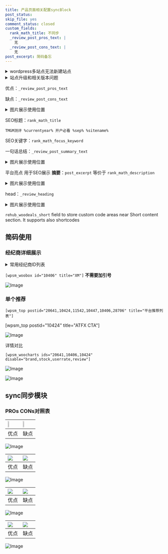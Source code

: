 ```yaml
---
title: 产品页面相关配置syncBlock
post_status: 
skip_file: yes
comment_status: closed
custom_fields:
  rank_math_title: 不同步
  _review_post_pros_text: |
    无
  _review_post_cons_text: |
    无
post_excerpt: 简码备忘
---
```

<details><summary>wordpress多站点无法新建站点</summary>

<li>和报错需要清理cookies一样的原因</li>
<li>wp-config.php里面<code>define( 'SUBDOMAIN_INSTALL', false );//子域名安装</code></li>
<li>新建子站点是用<code>define( 'SUBDOMAIN_INSTALL', true);//子域名安装</code> 完成以后，改成<code>false</code></li>
</details>

<details><summary>站点升级和相关版本问题</summary>

<p>wordpress：5.9.9
woocommerce：7.5.1
出现问题的地方：主题选项里面>><strong>Product layout >>compact style</strong></p>
<p>如何出现没有用过的字段 导致无法保存。先导出配置 然后进行修改，后面再次恢复即可。</p>
<p>出现部分字段无法显示时，需要返回默认布局后，对产品进行保存就好了。</p>
<p></p>
</details>

优点：`_review_post_pros_text`

缺点：`_review_post_cons_text`

<details><summary>图片展示使用位置</summary>

<img src="https://prod-files-secure.s3.us-west-2.amazonaws.com/39ed1227-6d7d-4570-be36-9ccd4a2c4241/f51d3d83-55d4-4bdf-9604-f37ec77ab556/Untitled.png?X-Amz-Algorithm=AWS4-HMAC-SHA256&X-Amz-Content-Sha256=UNSIGNED-PAYLOAD&X-Amz-Credential=ASIAZI2LB466VVXNFQTZ%2F20250520%2Fus-west-2%2Fs3%2Faws4_request&X-Amz-Date=20250520T165526Z&X-Amz-Expires=3600&X-Amz-Security-Token=IQoJb3JpZ2luX2VjEPH%2F%2F%2F%2F%2F%2F%2F%2F%2F%2FwEaCXVzLXdlc3QtMiJGMEQCIGaOP3bfFUV%2FE6GVZQ%2FvfdUHeiPcb7WUdhrb%2BLU2JTd%2BAiBpmyL4Z3SlUuJOIcfDwVVCdTBJKESJwaah3WXDYbZhqSqIBAiq%2F%2F%2F%2F%2F%2F%2F%2F%2F%2F8BEAAaDDYzNzQyMzE4MzgwNSIM2P7AZrWm3%2F7dvQFVKtwDx7pGYk1gmTN%2BGlLijSKT4NsYXIB%2B6nCfILhM2rgxt8%2FgG%2FyfplK%2FKF7so1CdxqbPteFUgL54e93KWGgVEMSdhpAg%2BEr126AoJwr5xvGibG%2FkwtuU%2BljpWQndNa0%2BbBMMYZidFjS6wBWhHgzdsbgTV7noGTAwE6SMMkOCGAiCMpyKiIlg7rJVDaZ0Gs8cS%2FF%2FnEYqdTA3qTu%2BSdG3%2BNRbWNVxyvH%2BW0Tp7GiliLit%2BJdw2e3c%2BTgB%2FiHf7vvIbJvPVshFJ7JcG8ahxnYDCvTayI6HzKXDghD0W6v3WM2Fqf5oqvvxitdV%2F8PX6piVg6hwTONJsymMe4kHxxhEbweNj7%2B3CJlX%2BfJHAeqgQNgDJiTq5%2BjVEw8kIvb3s3cql1Cz9NQ6n6GksnbGI7Pt2iZFS4uSwwh86EErQpbYFqM1sXh%2FkjhAKYL6fK3ryfmyR3mJk1f%2FW%2FQ0l8%2FLQQywAVGEKQ6jMJq05gMKs6iD97Dez1b8r6LOwqljxjjy5%2BU3JLnvamrrzjneGcBT2pfVho6BQl5xRK%2FidZg2J1icjuXMUXXDOr3dgO7B58AoSwgCtW5%2FfaUwPGg8g02WNndR%2FcJfaA0vVYvUckCuHw9QazrUT91AYeFOdIaELkZETFowzuKywQY6pgGvAxVZoH6jHnvFids1o1bqoWEgHSmczufmSFlg0sLiiIm6Dmc74ZjF2nDVgNB1%2FSyLGFSKzNza8D7saHtG7LNiGjaPj%2FrWPJoiNdw9f5GbwUyZ%2Bfm2i1IkUi2h%2Fjqwm036n3CJbaQO08bXEGijmSPgUX3OpV8k9w7shC5v0GgU3dx8RQV37kFwzc5wakA5jRbBFk8cbIZRScCvA2FBXtAO9ZYnc6WZ&X-Amz-Signature=54a784b91b98b39c82c5dbc271f185ca612f1ad57ee75aae53efeef96c762f9d&X-Amz-SignedHeaders=host&x-id=GetObject" alt="Image">
</details>

SEO标题：`rank_math_title`

`TMGM测评 %currentyear% 开户必看 %sep% %sitename%`

SEO关键字：`rank_math_focus_keyword`

一句话总结：`_review_post_summary_text`

<details><summary>图片展示使用位置</summary>

<img src="https://prod-files-secure.s3.us-west-2.amazonaws.com/39ed1227-6d7d-4570-be36-9ccd4a2c4241/4b96a922-296c-4f4e-8630-d1c870cbce01/Untitled.png?X-Amz-Algorithm=AWS4-HMAC-SHA256&X-Amz-Content-Sha256=UNSIGNED-PAYLOAD&X-Amz-Credential=ASIAZI2LB4663H2VX6DD%2F20250520%2Fus-west-2%2Fs3%2Faws4_request&X-Amz-Date=20250520T165528Z&X-Amz-Expires=3600&X-Amz-Security-Token=IQoJb3JpZ2luX2VjEPH%2F%2F%2F%2F%2F%2F%2F%2F%2F%2FwEaCXVzLXdlc3QtMiJGMEQCICtczfA81i5TKh5SyHOPWWVe5MlnNpQJke1KhmSP91QkAiBEN9k2gQJbdoh132oTAHgypoory9u3RQxUizcMJR6tXCqIBAiq%2F%2F%2F%2F%2F%2F%2F%2F%2F%2F8BEAAaDDYzNzQyMzE4MzgwNSIMYfDOnwffKz7qNYsrKtwDQIykmOQ%2BTiNeSVtXBicB3sBxqAkaycs4WgC4PcM6wcqlD2RK%2FfjYS0U6HOarbzy5nrOYu%2B0im0JGECFjut7Rn%2FHsPEifnEX9EvsVp42QdIJqXcOz0qq8KxfOEDeNi3P8JqSIWcnRVnKhU9ZhU79B0wvDmEB%2FNCPcdkfJGzKDvDn3HZCLykGgZNkOSjVsN4ruUyHNHJEZF3FuHaXAyOrjGzHzMq5TcgmiGz5UIMqBNi%2FtAG4sWS89Nai9Bt8u7PMWmKcTxTYx0LhvIKp9ZyP0WLmkPlzj04%2BmsQT9ngjtZplMUThXmJLUFCmO5Ahr3S3sMv%2BhbCTJFInkNnbIBeV5uqVcCxhXceq4%2FPfAa%2FPa8EpegbsVu3ex0J%2BBzgP2enpj8ePmoqTK6ZdrP19jI3T22bFNt0VwPwOzxBeGitWcWO0JJQ6BlEClPUxLURYdRjNGQv8sY%2FIdzspasFc7oYf6OcZqD7LzDkgY2PDXzDvruKS1B9wHmicMgghczmepKo95DwdF6Ve5SUqiSFYaNmm8dYgO90uWHxBDNeViVk2tEc5fEyK%2BGy70qqesSRRiWClCV18EI7LWaKCwrhhicgKx%2BmT%2BQNZ7qYluXu21JOh49L6q2NollY1e09r9wnYw1eKywQY6pgEwlG0Z4Fc%2BqNB33yvH2%2FhazTP216y%2F13jen%2Bs7zx2rNEMZeeZQ1VvTYoP7oFu4zZiZKJoMGYVMeWF6pXn0opLXvHbK63sv2XwrZZAqw%2Bdkbm6zuKbQBOEH7sQPVz6Z2TiE2JJcvY5p6r4Br6EUnr0kF7rT7pgU2Gl9vCJ316RYKvdLcwIaIq6gY6bRiQXgksO5ysoi6QTUuM5l44PsCn7gtScqAs53&X-Amz-Signature=a5455c7bda0c2422f1ae32176d4075a96982b72e1e92f3555eb933bc15322883&X-Amz-SignedHeaders=host&x-id=GetObject" alt="Image">
</details>

平台亮点 用于SEO展示 **摘要**：`post_excerpt`  等价于 `rank_math_description`

<details><summary>图片展示使用位置</summary>

<img src="https://prod-files-secure.s3.us-west-2.amazonaws.com/39ed1227-6d7d-4570-be36-9ccd4a2c4241/1ee11f63-b60a-4dfe-a7a7-d58ff23b5d88/Untitled.png?X-Amz-Algorithm=AWS4-HMAC-SHA256&X-Amz-Content-Sha256=UNSIGNED-PAYLOAD&X-Amz-Credential=ASIAZI2LB466SROS2NOH%2F20250520%2Fus-west-2%2Fs3%2Faws4_request&X-Amz-Date=20250520T165528Z&X-Amz-Expires=3600&X-Amz-Security-Token=IQoJb3JpZ2luX2VjEPH%2F%2F%2F%2F%2F%2F%2F%2F%2F%2FwEaCXVzLXdlc3QtMiJGMEQCIF9ZCFxF0u%2FBCa3x35icyTiKvPdUt7vGqvBk23%2FV9b9gAiANiVo1YJrHlqz%2BajevONMzGra%2BULmFfXqzeD9amYEOfSqIBAiq%2F%2F%2F%2F%2F%2F%2F%2F%2F%2F8BEAAaDDYzNzQyMzE4MzgwNSIM0UEl8cX21tnsRlvvKtwDLcg21zJsBuNB2nBnnLaXE5cb%2FfN8LiqDexYBnhLaWpdZsU33yudIdUfv8%2FxRlMWm4qT%2BLj3Wa3zqSFUY97n4fbmmJ3R2aip%2FelYamI2RjoO%2FSAEcLBPDYqRJ7P80LbcPbyZoHCcK3LWilMfO2gepjJabuPWmENeISRFX3o4tz02KuwVvR8V%2BG6cXsfE7yTURsqcZbZY9bucj9IkadnpIjxdc8JyZIpFMNXp1WQ8A3HWuXGpRtlE7OAQkOzyCDk8u%2FPmGw26jCm32LkxBLIoqcH%2BX02ZRflBlghLN%2Fv6gwoa7ZKckhUfcKAJsC%2BEUC9vqFoGu0aSiXo7nsbOxzxhO7YMSgyZOxSx8JFsaBSRviZl5DCsSr2pCkRjqf8wR%2BJntyK3HUmCkU%2Fzmub38w5Wtj3V%2FZ9lYwWHTWwpeSFzwddNeggZBNWVP119vobmU4%2F7RW7RGDH7CkS1gW8t7OKdvGiDU3Z%2BG5fpVsfI%2BsetQpGUK%2BcWeqr5NszOO%2BGODWWSYtUKx6fEkuq18QUfSu7I0uMxvnyfLpDnHv5jS0di0ZDgY%2Frk2s0Lyw67Zm3AQl68gZHDZz87tghzTqWE8hnNxFLaYzmvFKkZzwWcH%2BpCErIcpoMb%2Bj0lgpQNZxWIw3OKywQY6pgHzUpI3AMhPTrZNsaR%2FD0aGIA%2BWjTYCkrXObnjgKvFfQLGkFlJufCFoiJrT0IHsGVMnf%2FE6Mb3Ys11DQS%2BtW%2FDeuxVpo9pZi9H5U0T%2FsVq5P5zCt%2FNcSFjd7yicvujer5HEycjb9jb4fwMo83NFRTrjlnvzbOoDHkI12JMgrMa0Gg6T%2BOX2wEet9uHiTKi3734z1r5Ux%2Fb8ag8pqxtyhtSwtL7ksRy4&X-Amz-Signature=cb55f9adcc2f1416d1c86024e0bf0de75365e232bebcbc0c3872c504f09545c3&X-Amz-SignedHeaders=host&x-id=GetObject" alt="Image">
<img src="https://prod-files-secure.s3.us-west-2.amazonaws.com/39ed1227-6d7d-4570-be36-9ccd4a2c4241/ad4118b5-78d8-4fbe-801e-3b29b5d99c01/Untitled.png?X-Amz-Algorithm=AWS4-HMAC-SHA256&X-Amz-Content-Sha256=UNSIGNED-PAYLOAD&X-Amz-Credential=ASIAZI2LB466SROS2NOH%2F20250520%2Fus-west-2%2Fs3%2Faws4_request&X-Amz-Date=20250520T165528Z&X-Amz-Expires=3600&X-Amz-Security-Token=IQoJb3JpZ2luX2VjEPH%2F%2F%2F%2F%2F%2F%2F%2F%2F%2FwEaCXVzLXdlc3QtMiJGMEQCIF9ZCFxF0u%2FBCa3x35icyTiKvPdUt7vGqvBk23%2FV9b9gAiANiVo1YJrHlqz%2BajevONMzGra%2BULmFfXqzeD9amYEOfSqIBAiq%2F%2F%2F%2F%2F%2F%2F%2F%2F%2F8BEAAaDDYzNzQyMzE4MzgwNSIM0UEl8cX21tnsRlvvKtwDLcg21zJsBuNB2nBnnLaXE5cb%2FfN8LiqDexYBnhLaWpdZsU33yudIdUfv8%2FxRlMWm4qT%2BLj3Wa3zqSFUY97n4fbmmJ3R2aip%2FelYamI2RjoO%2FSAEcLBPDYqRJ7P80LbcPbyZoHCcK3LWilMfO2gepjJabuPWmENeISRFX3o4tz02KuwVvR8V%2BG6cXsfE7yTURsqcZbZY9bucj9IkadnpIjxdc8JyZIpFMNXp1WQ8A3HWuXGpRtlE7OAQkOzyCDk8u%2FPmGw26jCm32LkxBLIoqcH%2BX02ZRflBlghLN%2Fv6gwoa7ZKckhUfcKAJsC%2BEUC9vqFoGu0aSiXo7nsbOxzxhO7YMSgyZOxSx8JFsaBSRviZl5DCsSr2pCkRjqf8wR%2BJntyK3HUmCkU%2Fzmub38w5Wtj3V%2FZ9lYwWHTWwpeSFzwddNeggZBNWVP119vobmU4%2F7RW7RGDH7CkS1gW8t7OKdvGiDU3Z%2BG5fpVsfI%2BsetQpGUK%2BcWeqr5NszOO%2BGODWWSYtUKx6fEkuq18QUfSu7I0uMxvnyfLpDnHv5jS0di0ZDgY%2Frk2s0Lyw67Zm3AQl68gZHDZz87tghzTqWE8hnNxFLaYzmvFKkZzwWcH%2BpCErIcpoMb%2Bj0lgpQNZxWIw3OKywQY6pgHzUpI3AMhPTrZNsaR%2FD0aGIA%2BWjTYCkrXObnjgKvFfQLGkFlJufCFoiJrT0IHsGVMnf%2FE6Mb3Ys11DQS%2BtW%2FDeuxVpo9pZi9H5U0T%2FsVq5P5zCt%2FNcSFjd7yicvujer5HEycjb9jb4fwMo83NFRTrjlnvzbOoDHkI12JMgrMa0Gg6T%2BOX2wEet9uHiTKi3734z1r5Ux%2Fb8ag8pqxtyhtSwtL7ksRy4&X-Amz-Signature=b0b9480696733286e429b5e36b5255b8ba6950361c39afcbb638ec42fb20323a&X-Amz-SignedHeaders=host&x-id=GetObject" alt="Image">
<img src="https://prod-files-secure.s3.us-west-2.amazonaws.com/39ed1227-6d7d-4570-be36-9ccd4a2c4241/a38cf7c9-a79c-4b64-9e94-13589fe0758b/Untitled.png?X-Amz-Algorithm=AWS4-HMAC-SHA256&X-Amz-Content-Sha256=UNSIGNED-PAYLOAD&X-Amz-Credential=ASIAZI2LB466SROS2NOH%2F20250520%2Fus-west-2%2Fs3%2Faws4_request&X-Amz-Date=20250520T165528Z&X-Amz-Expires=3600&X-Amz-Security-Token=IQoJb3JpZ2luX2VjEPH%2F%2F%2F%2F%2F%2F%2F%2F%2F%2FwEaCXVzLXdlc3QtMiJGMEQCIF9ZCFxF0u%2FBCa3x35icyTiKvPdUt7vGqvBk23%2FV9b9gAiANiVo1YJrHlqz%2BajevONMzGra%2BULmFfXqzeD9amYEOfSqIBAiq%2F%2F%2F%2F%2F%2F%2F%2F%2F%2F8BEAAaDDYzNzQyMzE4MzgwNSIM0UEl8cX21tnsRlvvKtwDLcg21zJsBuNB2nBnnLaXE5cb%2FfN8LiqDexYBnhLaWpdZsU33yudIdUfv8%2FxRlMWm4qT%2BLj3Wa3zqSFUY97n4fbmmJ3R2aip%2FelYamI2RjoO%2FSAEcLBPDYqRJ7P80LbcPbyZoHCcK3LWilMfO2gepjJabuPWmENeISRFX3o4tz02KuwVvR8V%2BG6cXsfE7yTURsqcZbZY9bucj9IkadnpIjxdc8JyZIpFMNXp1WQ8A3HWuXGpRtlE7OAQkOzyCDk8u%2FPmGw26jCm32LkxBLIoqcH%2BX02ZRflBlghLN%2Fv6gwoa7ZKckhUfcKAJsC%2BEUC9vqFoGu0aSiXo7nsbOxzxhO7YMSgyZOxSx8JFsaBSRviZl5DCsSr2pCkRjqf8wR%2BJntyK3HUmCkU%2Fzmub38w5Wtj3V%2FZ9lYwWHTWwpeSFzwddNeggZBNWVP119vobmU4%2F7RW7RGDH7CkS1gW8t7OKdvGiDU3Z%2BG5fpVsfI%2BsetQpGUK%2BcWeqr5NszOO%2BGODWWSYtUKx6fEkuq18QUfSu7I0uMxvnyfLpDnHv5jS0di0ZDgY%2Frk2s0Lyw67Zm3AQl68gZHDZz87tghzTqWE8hnNxFLaYzmvFKkZzwWcH%2BpCErIcpoMb%2Bj0lgpQNZxWIw3OKywQY6pgHzUpI3AMhPTrZNsaR%2FD0aGIA%2BWjTYCkrXObnjgKvFfQLGkFlJufCFoiJrT0IHsGVMnf%2FE6Mb3Ys11DQS%2BtW%2FDeuxVpo9pZi9H5U0T%2FsVq5P5zCt%2FNcSFjd7yicvujer5HEycjb9jb4fwMo83NFRTrjlnvzbOoDHkI12JMgrMa0Gg6T%2BOX2wEet9uHiTKi3734z1r5Ux%2Fb8ag8pqxtyhtSwtL7ksRy4&X-Amz-Signature=368f3ed324fe948dc2754442d2e9c492b62fd9cf9bef64a5bdbe1f017977da78&X-Amz-SignedHeaders=host&x-id=GetObject" alt="Image">
<img src="https://prod-files-secure.s3.us-west-2.amazonaws.com/39ed1227-6d7d-4570-be36-9ccd4a2c4241/7da6fc1e-d2ac-42ae-8c75-cb5749aa18f6/Untitled.png?X-Amz-Algorithm=AWS4-HMAC-SHA256&X-Amz-Content-Sha256=UNSIGNED-PAYLOAD&X-Amz-Credential=ASIAZI2LB466SROS2NOH%2F20250520%2Fus-west-2%2Fs3%2Faws4_request&X-Amz-Date=20250520T165528Z&X-Amz-Expires=3600&X-Amz-Security-Token=IQoJb3JpZ2luX2VjEPH%2F%2F%2F%2F%2F%2F%2F%2F%2F%2FwEaCXVzLXdlc3QtMiJGMEQCIF9ZCFxF0u%2FBCa3x35icyTiKvPdUt7vGqvBk23%2FV9b9gAiANiVo1YJrHlqz%2BajevONMzGra%2BULmFfXqzeD9amYEOfSqIBAiq%2F%2F%2F%2F%2F%2F%2F%2F%2F%2F8BEAAaDDYzNzQyMzE4MzgwNSIM0UEl8cX21tnsRlvvKtwDLcg21zJsBuNB2nBnnLaXE5cb%2FfN8LiqDexYBnhLaWpdZsU33yudIdUfv8%2FxRlMWm4qT%2BLj3Wa3zqSFUY97n4fbmmJ3R2aip%2FelYamI2RjoO%2FSAEcLBPDYqRJ7P80LbcPbyZoHCcK3LWilMfO2gepjJabuPWmENeISRFX3o4tz02KuwVvR8V%2BG6cXsfE7yTURsqcZbZY9bucj9IkadnpIjxdc8JyZIpFMNXp1WQ8A3HWuXGpRtlE7OAQkOzyCDk8u%2FPmGw26jCm32LkxBLIoqcH%2BX02ZRflBlghLN%2Fv6gwoa7ZKckhUfcKAJsC%2BEUC9vqFoGu0aSiXo7nsbOxzxhO7YMSgyZOxSx8JFsaBSRviZl5DCsSr2pCkRjqf8wR%2BJntyK3HUmCkU%2Fzmub38w5Wtj3V%2FZ9lYwWHTWwpeSFzwddNeggZBNWVP119vobmU4%2F7RW7RGDH7CkS1gW8t7OKdvGiDU3Z%2BG5fpVsfI%2BsetQpGUK%2BcWeqr5NszOO%2BGODWWSYtUKx6fEkuq18QUfSu7I0uMxvnyfLpDnHv5jS0di0ZDgY%2Frk2s0Lyw67Zm3AQl68gZHDZz87tghzTqWE8hnNxFLaYzmvFKkZzwWcH%2BpCErIcpoMb%2Bj0lgpQNZxWIw3OKywQY6pgHzUpI3AMhPTrZNsaR%2FD0aGIA%2BWjTYCkrXObnjgKvFfQLGkFlJufCFoiJrT0IHsGVMnf%2FE6Mb3Ys11DQS%2BtW%2FDeuxVpo9pZi9H5U0T%2FsVq5P5zCt%2FNcSFjd7yicvujer5HEycjb9jb4fwMo83NFRTrjlnvzbOoDHkI12JMgrMa0Gg6T%2BOX2wEet9uHiTKi3734z1r5Ux%2Fb8ag8pqxtyhtSwtL7ksRy4&X-Amz-Signature=1ca04179ec85762129cc473e77478334a50d7f325c0462c9f3557bfa5c576674&X-Amz-SignedHeaders=host&x-id=GetObject" alt="Image">
<img src="https://prod-files-secure.s3.us-west-2.amazonaws.com/39ed1227-6d7d-4570-be36-9ccd4a2c4241/7e97f40a-eaee-47f5-b2f9-475f96808fa7/Untitled.png?X-Amz-Algorithm=AWS4-HMAC-SHA256&X-Amz-Content-Sha256=UNSIGNED-PAYLOAD&X-Amz-Credential=ASIAZI2LB466SROS2NOH%2F20250520%2Fus-west-2%2Fs3%2Faws4_request&X-Amz-Date=20250520T165528Z&X-Amz-Expires=3600&X-Amz-Security-Token=IQoJb3JpZ2luX2VjEPH%2F%2F%2F%2F%2F%2F%2F%2F%2F%2FwEaCXVzLXdlc3QtMiJGMEQCIF9ZCFxF0u%2FBCa3x35icyTiKvPdUt7vGqvBk23%2FV9b9gAiANiVo1YJrHlqz%2BajevONMzGra%2BULmFfXqzeD9amYEOfSqIBAiq%2F%2F%2F%2F%2F%2F%2F%2F%2F%2F8BEAAaDDYzNzQyMzE4MzgwNSIM0UEl8cX21tnsRlvvKtwDLcg21zJsBuNB2nBnnLaXE5cb%2FfN8LiqDexYBnhLaWpdZsU33yudIdUfv8%2FxRlMWm4qT%2BLj3Wa3zqSFUY97n4fbmmJ3R2aip%2FelYamI2RjoO%2FSAEcLBPDYqRJ7P80LbcPbyZoHCcK3LWilMfO2gepjJabuPWmENeISRFX3o4tz02KuwVvR8V%2BG6cXsfE7yTURsqcZbZY9bucj9IkadnpIjxdc8JyZIpFMNXp1WQ8A3HWuXGpRtlE7OAQkOzyCDk8u%2FPmGw26jCm32LkxBLIoqcH%2BX02ZRflBlghLN%2Fv6gwoa7ZKckhUfcKAJsC%2BEUC9vqFoGu0aSiXo7nsbOxzxhO7YMSgyZOxSx8JFsaBSRviZl5DCsSr2pCkRjqf8wR%2BJntyK3HUmCkU%2Fzmub38w5Wtj3V%2FZ9lYwWHTWwpeSFzwddNeggZBNWVP119vobmU4%2F7RW7RGDH7CkS1gW8t7OKdvGiDU3Z%2BG5fpVsfI%2BsetQpGUK%2BcWeqr5NszOO%2BGODWWSYtUKx6fEkuq18QUfSu7I0uMxvnyfLpDnHv5jS0di0ZDgY%2Frk2s0Lyw67Zm3AQl68gZHDZz87tghzTqWE8hnNxFLaYzmvFKkZzwWcH%2BpCErIcpoMb%2Bj0lgpQNZxWIw3OKywQY6pgHzUpI3AMhPTrZNsaR%2FD0aGIA%2BWjTYCkrXObnjgKvFfQLGkFlJufCFoiJrT0IHsGVMnf%2FE6Mb3Ys11DQS%2BtW%2FDeuxVpo9pZi9H5U0T%2FsVq5P5zCt%2FNcSFjd7yicvujer5HEycjb9jb4fwMo83NFRTrjlnvzbOoDHkI12JMgrMa0Gg6T%2BOX2wEet9uHiTKi3734z1r5Ux%2Fb8ag8pqxtyhtSwtL7ksRy4&X-Amz-Signature=8df178eca683491d00f7814b108117e111309c6553f82797dc530adfb7503668&X-Amz-SignedHeaders=host&x-id=GetObject" alt="Image">
</details>

head：`_review_heading`

<details><summary>图片展示使用位置</summary>

<img src="https://prod-files-secure.s3.us-west-2.amazonaws.com/39ed1227-6d7d-4570-be36-9ccd4a2c4241/3a4650ad-9887-415c-889a-edd51fa54f27/Untitled.png?X-Amz-Algorithm=AWS4-HMAC-SHA256&X-Amz-Content-Sha256=UNSIGNED-PAYLOAD&X-Amz-Credential=ASIAZI2LB466RFGRTNBT%2F20250520%2Fus-west-2%2Fs3%2Faws4_request&X-Amz-Date=20250520T165528Z&X-Amz-Expires=3600&X-Amz-Security-Token=IQoJb3JpZ2luX2VjEPH%2F%2F%2F%2F%2F%2F%2F%2F%2F%2FwEaCXVzLXdlc3QtMiJGMEQCIADiaOnfUkpHdnzNs5CUHC4kbEL8KAXx2sWhZssovUrkAiB2vruuAq5%2FUIcexBakoxrevMdi%2FyOJViyYeBoNzyFnfyqIBAiq%2F%2F%2F%2F%2F%2F%2F%2F%2F%2F8BEAAaDDYzNzQyMzE4MzgwNSIMIPT5twQPnk3upoJXKtwDvDLDGfRJsK84mxixyhBKX5WGRwd5iGbTPrQA%2FQ4xAlzDgiX%2BmeeFdeYgJxnIHahiban8ZqEEYiCZd3RFw7nW1fr1IktFeB%2Bmb5CywlqJwDP8MbRIF3iga8R1jvBvlg2qu5XpaWB%2FDSHEzejjkKmECQ3Z804eQlz2b1XXQ0GbUmCGj6qD%2FrqjPbeyStUgUsv7ztmd9qYOllUKQLcMwMr2TiUYKKcRm%2FvPk2RDoj1DVi%2B02Z%2B4H%2By8Zr6xNIh3W2TXrovytr1LYecYrolCM%2BUGB7E4os7BPDrIKB6u20Uvo65Rm4zylLWOASxuPAeOG6zEpDUOA0fDou%2BpoRFeexa62yd0RAr2WeCNL6pzwAY04Cxaq8ks2GuPsmb6tMlq5pVEd1H8zyA4PglGdM0wasLiWcUXIwnl3qraucdWfncFKxn%2BKi4TjNh2eKZZn0SwdQkwfZ0Ccm2goy1bx8F7J35LLyjV8XbZcTyHgRX6oOGXKyzIEYIO8fFMWIluDZ8bhGYI%2Bz3eD904mxkbvi2Vr8MH15opxkVMENwJEbsmIgoNwt%2FHqQ0Jq78zB1pYlvtgFZj44BksyiKYmJEMkYAB3e4CGXU3xrxntvH55DIE8JpVMVbywG7TzylW%2Bv%2FrOqIw%2F%2BGywQY6pgHFVb4%2BIhynt%2Fx%2F2ZtcExoudOMA%2F4Idteri68sqyDgairdPvpr458CIKadI8wd%2BNG%2BMD8ia7U3fY5mu%2F8U6qHf6iYUvMel2WKYMhEzTriiXDYbxKK269IN1k%2FbN1hXk9JRTWzGOawe00KTj6Xf8ObXEqkgHE%2BNgqWoVTlDgU9n1cgoii6H5EzVdvPCK%2BtJTxS5jBEGFP%2Fvv1pLVdobF9HMAIrUI3bM2&X-Amz-Signature=3900a7fb44efabcab441cf334b4a1bdf9b2302fb7814871a25e600f43fca944e&X-Amz-SignedHeaders=host&x-id=GetObject" alt="Image">
</details>

`rehub_woodeals_short`	field to store custom code areas near Short content section. It supports also shortcodes



## 简码使用

### 经纪商详细展示

<details><summary>常用经纪商ID列表</summary>

<pre><code class="php">嘉盛 ===> 20641  [wpsm_woobox id="20641" title="嘉盛"]
易信easymarkets ===> 11542  [wpsm_woobox id="11542" title="易信easymarkets"]
ATFX外汇 ===> 10424  [wpsm_woobox id="10424" title="ATFX"]
XM ===> 10406  [wpsm_woobox id="10406" title="XM"]
TMGM ===> 29622  [wpsm_woobox id="29622" title="TMGM"]
HYCM ===> 10447  [wpsm_woobox id="10447" title="HYCM"]
fpmarkets澳福外汇 ===> 20639  [wpsm_woobox id="20639" title="fpmarkets澳福外汇"]</code></pre>
</details>

`[wpsm_woobox id="10406" title="XM"]` **不需要加引号**

![Image](https://prod-files-secure.s3.us-west-2.amazonaws.com/39ed1227-6d7d-4570-be36-9ccd4a2c4241/4f898f9d-0fa7-4e43-acd3-ac6bc7be575a/Untitled.png?X-Amz-Algorithm=AWS4-HMAC-SHA256&X-Amz-Content-Sha256=UNSIGNED-PAYLOAD&X-Amz-Credential=ASIAZI2LB466V5AKXFB4%2F20250520%2Fus-west-2%2Fs3%2Faws4_request&X-Amz-Date=20250520T165524Z&X-Amz-Expires=3600&X-Amz-Security-Token=IQoJb3JpZ2luX2VjEPH%2F%2F%2F%2F%2F%2F%2F%2F%2F%2FwEaCXVzLXdlc3QtMiJHMEUCIDUXK7RFnhXpIBL66x3mVxzrRDSoPQDoadlUhDvPpFqLAiEAuGJH7LnGx%2FAGiUmGgtUaUNC4ZMsQORk7wEHx2ELnW9IqiAQIqv%2F%2F%2F%2F%2F%2F%2F%2F%2F%2FARAAGgw2Mzc0MjMxODM4MDUiDOSuuIzKvL2xaAGPDyrcAwoueSLuRnNDbKOJNqUhqzQomCa7J4x22z%2BmSNAn5wFPVAEfMHLRjZHT7%2BMAUNJa5Qo2smyLaQZO1uTt%2BI%2FMfvdFdV4sY%2F%2Fityy6eXs66kEz8byPEk5cKScUTJK%2B%2B4kGOUIXXkva07HmQCfWj40H3UhqGe0EM2ZTYEny3ehpahrbB5V9LfyLaCo%2FR2DQlUt7FovzSf%2FHzGwObbOCiPULQjw4TT0PyCHSBK14vOPKo7Vo4CAp9uLyLfL5Pi7T%2B5euD4%2FEpcqjw18zqX0i99DiSfHtNDyrRp4KcApNdEyGxkfE21kop6HWzY3HrW8fLHQJ1fR22anZULkl0NHEXy7JeveFkXC%2BPprBnivoOR6527gPDbwwP4jO8yliT4F4iXQlnVmHLGe6Bh1eDSrbH3pW3yeu37UVdlbELw3xA%2BVWVjt7b7wkrQYe9NavCp0J0E0Kl72g0nUryFVR4%2B2tnwk3hVPUmUEzbv57%2F7iUzczlhHccrOMX3hPK1EjU42CWKrmW7Esil0SwaJ5Xq27DpFIXH%2FO4n3yr3x3llQnl2B5nmZfY1znBKQXV8akJMo1984baRG5EwP702OCGqSTFdAP6B26JvSsnTB9hR3hHxlYlBY%2B2dIV%2FTy0dFs%2FThFBKMPvhssEGOqUBt8dq1Z2M%2FgZdhGhakG4PdV6WyVdgmnLZyOAtC%2F6arDe9sc%2BSU6bIOBwX2rIsTc67TFM%2FFrn5Hv84MM3ebiFwI9LVjryHF03TLfuxlk4koKMi1cnA4dAGFd6kaWeNTxy957FNYrqaO9FaQndIV8wyGS%2FKpxtjRNTsCAkzK875JFhccPp7Fb99HRnPYrwOyvgbLZau1g9%2FAYqeSxfcIxHjRws0e8Di&X-Amz-Signature=21e7ba02273d93a2ce988133600306b78d6f6b4de1c5e0335fd1b4bf9f11da62&X-Amz-SignedHeaders=host&x-id=GetObject)

### 单个推荐
`[wpsm_top postid="20641,10424,11542,10447,10406,28706" title="平台推荐列表"]`

[wpsm_top postid="10424" title="ATFX CTA"]

![Image](https://prod-files-secure.s3.us-west-2.amazonaws.com/39ed1227-6d7d-4570-be36-9ccd4a2c4241/5ac620dc-51a8-48b6-b55d-91f47299193c/Untitled.png?X-Amz-Algorithm=AWS4-HMAC-SHA256&X-Amz-Content-Sha256=UNSIGNED-PAYLOAD&X-Amz-Credential=ASIAZI2LB466V5AKXFB4%2F20250520%2Fus-west-2%2Fs3%2Faws4_request&X-Amz-Date=20250520T165524Z&X-Amz-Expires=3600&X-Amz-Security-Token=IQoJb3JpZ2luX2VjEPH%2F%2F%2F%2F%2F%2F%2F%2F%2F%2FwEaCXVzLXdlc3QtMiJHMEUCIDUXK7RFnhXpIBL66x3mVxzrRDSoPQDoadlUhDvPpFqLAiEAuGJH7LnGx%2FAGiUmGgtUaUNC4ZMsQORk7wEHx2ELnW9IqiAQIqv%2F%2F%2F%2F%2F%2F%2F%2F%2F%2FARAAGgw2Mzc0MjMxODM4MDUiDOSuuIzKvL2xaAGPDyrcAwoueSLuRnNDbKOJNqUhqzQomCa7J4x22z%2BmSNAn5wFPVAEfMHLRjZHT7%2BMAUNJa5Qo2smyLaQZO1uTt%2BI%2FMfvdFdV4sY%2F%2Fityy6eXs66kEz8byPEk5cKScUTJK%2B%2B4kGOUIXXkva07HmQCfWj40H3UhqGe0EM2ZTYEny3ehpahrbB5V9LfyLaCo%2FR2DQlUt7FovzSf%2FHzGwObbOCiPULQjw4TT0PyCHSBK14vOPKo7Vo4CAp9uLyLfL5Pi7T%2B5euD4%2FEpcqjw18zqX0i99DiSfHtNDyrRp4KcApNdEyGxkfE21kop6HWzY3HrW8fLHQJ1fR22anZULkl0NHEXy7JeveFkXC%2BPprBnivoOR6527gPDbwwP4jO8yliT4F4iXQlnVmHLGe6Bh1eDSrbH3pW3yeu37UVdlbELw3xA%2BVWVjt7b7wkrQYe9NavCp0J0E0Kl72g0nUryFVR4%2B2tnwk3hVPUmUEzbv57%2F7iUzczlhHccrOMX3hPK1EjU42CWKrmW7Esil0SwaJ5Xq27DpFIXH%2FO4n3yr3x3llQnl2B5nmZfY1znBKQXV8akJMo1984baRG5EwP702OCGqSTFdAP6B26JvSsnTB9hR3hHxlYlBY%2B2dIV%2FTy0dFs%2FThFBKMPvhssEGOqUBt8dq1Z2M%2FgZdhGhakG4PdV6WyVdgmnLZyOAtC%2F6arDe9sc%2BSU6bIOBwX2rIsTc67TFM%2FFrn5Hv84MM3ebiFwI9LVjryHF03TLfuxlk4koKMi1cnA4dAGFd6kaWeNTxy957FNYrqaO9FaQndIV8wyGS%2FKpxtjRNTsCAkzK875JFhccPp7Fb99HRnPYrwOyvgbLZau1g9%2FAYqeSxfcIxHjRws0e8Di&X-Amz-Signature=ac521dc27d72eb2efd1ed9b5270f7eef40a689bc23ad996eca23e8251faaf013&X-Amz-SignedHeaders=host&x-id=GetObject)

详情对比

`[wpsm_woocharts ids="20641,10406,10424" disable="brand,stock,userrate,review"]`

![Image](https://prod-files-secure.s3.us-west-2.amazonaws.com/39ed1227-6d7d-4570-be36-9ccd4a2c4241/bf3ba45f-b9f3-4295-8aef-b4a495fd25f4/Untitled.png?X-Amz-Algorithm=AWS4-HMAC-SHA256&X-Amz-Content-Sha256=UNSIGNED-PAYLOAD&X-Amz-Credential=ASIAZI2LB466V5AKXFB4%2F20250520%2Fus-west-2%2Fs3%2Faws4_request&X-Amz-Date=20250520T165524Z&X-Amz-Expires=3600&X-Amz-Security-Token=IQoJb3JpZ2luX2VjEPH%2F%2F%2F%2F%2F%2F%2F%2F%2F%2FwEaCXVzLXdlc3QtMiJHMEUCIDUXK7RFnhXpIBL66x3mVxzrRDSoPQDoadlUhDvPpFqLAiEAuGJH7LnGx%2FAGiUmGgtUaUNC4ZMsQORk7wEHx2ELnW9IqiAQIqv%2F%2F%2F%2F%2F%2F%2F%2F%2F%2FARAAGgw2Mzc0MjMxODM4MDUiDOSuuIzKvL2xaAGPDyrcAwoueSLuRnNDbKOJNqUhqzQomCa7J4x22z%2BmSNAn5wFPVAEfMHLRjZHT7%2BMAUNJa5Qo2smyLaQZO1uTt%2BI%2FMfvdFdV4sY%2F%2Fityy6eXs66kEz8byPEk5cKScUTJK%2B%2B4kGOUIXXkva07HmQCfWj40H3UhqGe0EM2ZTYEny3ehpahrbB5V9LfyLaCo%2FR2DQlUt7FovzSf%2FHzGwObbOCiPULQjw4TT0PyCHSBK14vOPKo7Vo4CAp9uLyLfL5Pi7T%2B5euD4%2FEpcqjw18zqX0i99DiSfHtNDyrRp4KcApNdEyGxkfE21kop6HWzY3HrW8fLHQJ1fR22anZULkl0NHEXy7JeveFkXC%2BPprBnivoOR6527gPDbwwP4jO8yliT4F4iXQlnVmHLGe6Bh1eDSrbH3pW3yeu37UVdlbELw3xA%2BVWVjt7b7wkrQYe9NavCp0J0E0Kl72g0nUryFVR4%2B2tnwk3hVPUmUEzbv57%2F7iUzczlhHccrOMX3hPK1EjU42CWKrmW7Esil0SwaJ5Xq27DpFIXH%2FO4n3yr3x3llQnl2B5nmZfY1znBKQXV8akJMo1984baRG5EwP702OCGqSTFdAP6B26JvSsnTB9hR3hHxlYlBY%2B2dIV%2FTy0dFs%2FThFBKMPvhssEGOqUBt8dq1Z2M%2FgZdhGhakG4PdV6WyVdgmnLZyOAtC%2F6arDe9sc%2BSU6bIOBwX2rIsTc67TFM%2FFrn5Hv84MM3ebiFwI9LVjryHF03TLfuxlk4koKMi1cnA4dAGFd6kaWeNTxy957FNYrqaO9FaQndIV8wyGS%2FKpxtjRNTsCAkzK875JFhccPp7Fb99HRnPYrwOyvgbLZau1g9%2FAYqeSxfcIxHjRws0e8Di&X-Amz-Signature=b766e4102cc87c5e57f345aecfd531090645f5c92893f53bc5390bbc6086ba93&X-Amz-SignedHeaders=host&x-id=GetObject)

![Image](https://prod-files-secure.s3.us-west-2.amazonaws.com/39ed1227-6d7d-4570-be36-9ccd4a2c4241/30bc56ef-f383-4b48-9768-2ebc9e436ec0/Untitled.png?X-Amz-Algorithm=AWS4-HMAC-SHA256&X-Amz-Content-Sha256=UNSIGNED-PAYLOAD&X-Amz-Credential=ASIAZI2LB466V5AKXFB4%2F20250520%2Fus-west-2%2Fs3%2Faws4_request&X-Amz-Date=20250520T165524Z&X-Amz-Expires=3600&X-Amz-Security-Token=IQoJb3JpZ2luX2VjEPH%2F%2F%2F%2F%2F%2F%2F%2F%2F%2FwEaCXVzLXdlc3QtMiJHMEUCIDUXK7RFnhXpIBL66x3mVxzrRDSoPQDoadlUhDvPpFqLAiEAuGJH7LnGx%2FAGiUmGgtUaUNC4ZMsQORk7wEHx2ELnW9IqiAQIqv%2F%2F%2F%2F%2F%2F%2F%2F%2F%2FARAAGgw2Mzc0MjMxODM4MDUiDOSuuIzKvL2xaAGPDyrcAwoueSLuRnNDbKOJNqUhqzQomCa7J4x22z%2BmSNAn5wFPVAEfMHLRjZHT7%2BMAUNJa5Qo2smyLaQZO1uTt%2BI%2FMfvdFdV4sY%2F%2Fityy6eXs66kEz8byPEk5cKScUTJK%2B%2B4kGOUIXXkva07HmQCfWj40H3UhqGe0EM2ZTYEny3ehpahrbB5V9LfyLaCo%2FR2DQlUt7FovzSf%2FHzGwObbOCiPULQjw4TT0PyCHSBK14vOPKo7Vo4CAp9uLyLfL5Pi7T%2B5euD4%2FEpcqjw18zqX0i99DiSfHtNDyrRp4KcApNdEyGxkfE21kop6HWzY3HrW8fLHQJ1fR22anZULkl0NHEXy7JeveFkXC%2BPprBnivoOR6527gPDbwwP4jO8yliT4F4iXQlnVmHLGe6Bh1eDSrbH3pW3yeu37UVdlbELw3xA%2BVWVjt7b7wkrQYe9NavCp0J0E0Kl72g0nUryFVR4%2B2tnwk3hVPUmUEzbv57%2F7iUzczlhHccrOMX3hPK1EjU42CWKrmW7Esil0SwaJ5Xq27DpFIXH%2FO4n3yr3x3llQnl2B5nmZfY1znBKQXV8akJMo1984baRG5EwP702OCGqSTFdAP6B26JvSsnTB9hR3hHxlYlBY%2B2dIV%2FTy0dFs%2FThFBKMPvhssEGOqUBt8dq1Z2M%2FgZdhGhakG4PdV6WyVdgmnLZyOAtC%2F6arDe9sc%2BSU6bIOBwX2rIsTc67TFM%2FFrn5Hv84MM3ebiFwI9LVjryHF03TLfuxlk4koKMi1cnA4dAGFd6kaWeNTxy957FNYrqaO9FaQndIV8wyGS%2FKpxtjRNTsCAkzK875JFhccPp7Fb99HRnPYrwOyvgbLZau1g9%2FAYqeSxfcIxHjRws0e8Di&X-Amz-Signature=5bc6a1cd6d1164b804a51d66e3ef27bbc16aa0ca655b7c7eb89b7d17313e51d2&X-Amz-SignedHeaders=host&x-id=GetObject)

## sync同步模块

### PROs CONs对照表

| <img src="https://cdn.ifttt.fun/gh/jarlin8/OSS@main/icons/customize/pros.svg" height="auto" width="37.3%"> | <img src="https://cdn.ifttt.fun/gh/jarlin8/OSS@main/icons/customize/cons.svg" height="auto" width="28.8%"> |
| :--- | :--- |
| 优点 | 缺点 |

![Image](https://prod-files-secure.s3.us-west-2.amazonaws.com/39ed1227-6d7d-4570-be36-9ccd4a2c4241/8742b755-dfb5-4004-9a5f-d6e561664bd8/Untitled.png?X-Amz-Algorithm=AWS4-HMAC-SHA256&X-Amz-Content-Sha256=UNSIGNED-PAYLOAD&X-Amz-Credential=ASIAZI2LB466V5AKXFB4%2F20250520%2Fus-west-2%2Fs3%2Faws4_request&X-Amz-Date=20250520T165524Z&X-Amz-Expires=3600&X-Amz-Security-Token=IQoJb3JpZ2luX2VjEPH%2F%2F%2F%2F%2F%2F%2F%2F%2F%2FwEaCXVzLXdlc3QtMiJHMEUCIDUXK7RFnhXpIBL66x3mVxzrRDSoPQDoadlUhDvPpFqLAiEAuGJH7LnGx%2FAGiUmGgtUaUNC4ZMsQORk7wEHx2ELnW9IqiAQIqv%2F%2F%2F%2F%2F%2F%2F%2F%2F%2FARAAGgw2Mzc0MjMxODM4MDUiDOSuuIzKvL2xaAGPDyrcAwoueSLuRnNDbKOJNqUhqzQomCa7J4x22z%2BmSNAn5wFPVAEfMHLRjZHT7%2BMAUNJa5Qo2smyLaQZO1uTt%2BI%2FMfvdFdV4sY%2F%2Fityy6eXs66kEz8byPEk5cKScUTJK%2B%2B4kGOUIXXkva07HmQCfWj40H3UhqGe0EM2ZTYEny3ehpahrbB5V9LfyLaCo%2FR2DQlUt7FovzSf%2FHzGwObbOCiPULQjw4TT0PyCHSBK14vOPKo7Vo4CAp9uLyLfL5Pi7T%2B5euD4%2FEpcqjw18zqX0i99DiSfHtNDyrRp4KcApNdEyGxkfE21kop6HWzY3HrW8fLHQJ1fR22anZULkl0NHEXy7JeveFkXC%2BPprBnivoOR6527gPDbwwP4jO8yliT4F4iXQlnVmHLGe6Bh1eDSrbH3pW3yeu37UVdlbELw3xA%2BVWVjt7b7wkrQYe9NavCp0J0E0Kl72g0nUryFVR4%2B2tnwk3hVPUmUEzbv57%2F7iUzczlhHccrOMX3hPK1EjU42CWKrmW7Esil0SwaJ5Xq27DpFIXH%2FO4n3yr3x3llQnl2B5nmZfY1znBKQXV8akJMo1984baRG5EwP702OCGqSTFdAP6B26JvSsnTB9hR3hHxlYlBY%2B2dIV%2FTy0dFs%2FThFBKMPvhssEGOqUBt8dq1Z2M%2FgZdhGhakG4PdV6WyVdgmnLZyOAtC%2F6arDe9sc%2BSU6bIOBwX2rIsTc67TFM%2FFrn5Hv84MM3ebiFwI9LVjryHF03TLfuxlk4koKMi1cnA4dAGFd6kaWeNTxy957FNYrqaO9FaQndIV8wyGS%2FKpxtjRNTsCAkzK875JFhccPp7Fb99HRnPYrwOyvgbLZau1g9%2FAYqeSxfcIxHjRws0e8Di&X-Amz-Signature=1803c2341bcf56a1f2a7182ed74324ca1c7cb3b654f62c2a4e50d5f0dc703fba&X-Amz-SignedHeaders=host&x-id=GetObject)

| <img src="https://cdn.ifttt.fun/gh/jarlin8/OSS@main/icons/customize/pros1.svg" height="auto"> | <img src="https://cdn.ifttt.fun/gh/jarlin8/OSS@main/icons/customize/cons1.svg" height="auto"> |
| :--- | :--- |
| 优点 | 缺点 |

![Image](https://prod-files-secure.s3.us-west-2.amazonaws.com/39ed1227-6d7d-4570-be36-9ccd4a2c4241/806358f8-c9c4-4e17-bb35-c6c76a5397a5/Untitled.png?X-Amz-Algorithm=AWS4-HMAC-SHA256&X-Amz-Content-Sha256=UNSIGNED-PAYLOAD&X-Amz-Credential=ASIAZI2LB466V5AKXFB4%2F20250520%2Fus-west-2%2Fs3%2Faws4_request&X-Amz-Date=20250520T165524Z&X-Amz-Expires=3600&X-Amz-Security-Token=IQoJb3JpZ2luX2VjEPH%2F%2F%2F%2F%2F%2F%2F%2F%2F%2FwEaCXVzLXdlc3QtMiJHMEUCIDUXK7RFnhXpIBL66x3mVxzrRDSoPQDoadlUhDvPpFqLAiEAuGJH7LnGx%2FAGiUmGgtUaUNC4ZMsQORk7wEHx2ELnW9IqiAQIqv%2F%2F%2F%2F%2F%2F%2F%2F%2F%2FARAAGgw2Mzc0MjMxODM4MDUiDOSuuIzKvL2xaAGPDyrcAwoueSLuRnNDbKOJNqUhqzQomCa7J4x22z%2BmSNAn5wFPVAEfMHLRjZHT7%2BMAUNJa5Qo2smyLaQZO1uTt%2BI%2FMfvdFdV4sY%2F%2Fityy6eXs66kEz8byPEk5cKScUTJK%2B%2B4kGOUIXXkva07HmQCfWj40H3UhqGe0EM2ZTYEny3ehpahrbB5V9LfyLaCo%2FR2DQlUt7FovzSf%2FHzGwObbOCiPULQjw4TT0PyCHSBK14vOPKo7Vo4CAp9uLyLfL5Pi7T%2B5euD4%2FEpcqjw18zqX0i99DiSfHtNDyrRp4KcApNdEyGxkfE21kop6HWzY3HrW8fLHQJ1fR22anZULkl0NHEXy7JeveFkXC%2BPprBnivoOR6527gPDbwwP4jO8yliT4F4iXQlnVmHLGe6Bh1eDSrbH3pW3yeu37UVdlbELw3xA%2BVWVjt7b7wkrQYe9NavCp0J0E0Kl72g0nUryFVR4%2B2tnwk3hVPUmUEzbv57%2F7iUzczlhHccrOMX3hPK1EjU42CWKrmW7Esil0SwaJ5Xq27DpFIXH%2FO4n3yr3x3llQnl2B5nmZfY1znBKQXV8akJMo1984baRG5EwP702OCGqSTFdAP6B26JvSsnTB9hR3hHxlYlBY%2B2dIV%2FTy0dFs%2FThFBKMPvhssEGOqUBt8dq1Z2M%2FgZdhGhakG4PdV6WyVdgmnLZyOAtC%2F6arDe9sc%2BSU6bIOBwX2rIsTc67TFM%2FFrn5Hv84MM3ebiFwI9LVjryHF03TLfuxlk4koKMi1cnA4dAGFd6kaWeNTxy957FNYrqaO9FaQndIV8wyGS%2FKpxtjRNTsCAkzK875JFhccPp7Fb99HRnPYrwOyvgbLZau1g9%2FAYqeSxfcIxHjRws0e8Di&X-Amz-Signature=89aa78310b4e81a20bc1c5d14f913fd141862bdc28b46ab97ad6a652a5ee502b&X-Amz-SignedHeaders=host&x-id=GetObject)

| <img src="https://cdn.ifttt.fun/gh/jarlin8/OSS@main/icons/customize/pros2.svg" height="auto"> | <img src="https://cdn.ifttt.fun/gh/jarlin8/OSS@main/icons/customize/cons2.svg" height="auto"> |
| :--- | :--- |
| 优点 | 缺点 |

![Image](https://prod-files-secure.s3.us-west-2.amazonaws.com/39ed1227-6d7d-4570-be36-9ccd4a2c4241/a9245ec9-70dd-4005-b534-0d54315fc5f3/Untitled.png?X-Amz-Algorithm=AWS4-HMAC-SHA256&X-Amz-Content-Sha256=UNSIGNED-PAYLOAD&X-Amz-Credential=ASIAZI2LB466V5AKXFB4%2F20250520%2Fus-west-2%2Fs3%2Faws4_request&X-Amz-Date=20250520T165524Z&X-Amz-Expires=3600&X-Amz-Security-Token=IQoJb3JpZ2luX2VjEPH%2F%2F%2F%2F%2F%2F%2F%2F%2F%2FwEaCXVzLXdlc3QtMiJHMEUCIDUXK7RFnhXpIBL66x3mVxzrRDSoPQDoadlUhDvPpFqLAiEAuGJH7LnGx%2FAGiUmGgtUaUNC4ZMsQORk7wEHx2ELnW9IqiAQIqv%2F%2F%2F%2F%2F%2F%2F%2F%2F%2FARAAGgw2Mzc0MjMxODM4MDUiDOSuuIzKvL2xaAGPDyrcAwoueSLuRnNDbKOJNqUhqzQomCa7J4x22z%2BmSNAn5wFPVAEfMHLRjZHT7%2BMAUNJa5Qo2smyLaQZO1uTt%2BI%2FMfvdFdV4sY%2F%2Fityy6eXs66kEz8byPEk5cKScUTJK%2B%2B4kGOUIXXkva07HmQCfWj40H3UhqGe0EM2ZTYEny3ehpahrbB5V9LfyLaCo%2FR2DQlUt7FovzSf%2FHzGwObbOCiPULQjw4TT0PyCHSBK14vOPKo7Vo4CAp9uLyLfL5Pi7T%2B5euD4%2FEpcqjw18zqX0i99DiSfHtNDyrRp4KcApNdEyGxkfE21kop6HWzY3HrW8fLHQJ1fR22anZULkl0NHEXy7JeveFkXC%2BPprBnivoOR6527gPDbwwP4jO8yliT4F4iXQlnVmHLGe6Bh1eDSrbH3pW3yeu37UVdlbELw3xA%2BVWVjt7b7wkrQYe9NavCp0J0E0Kl72g0nUryFVR4%2B2tnwk3hVPUmUEzbv57%2F7iUzczlhHccrOMX3hPK1EjU42CWKrmW7Esil0SwaJ5Xq27DpFIXH%2FO4n3yr3x3llQnl2B5nmZfY1znBKQXV8akJMo1984baRG5EwP702OCGqSTFdAP6B26JvSsnTB9hR3hHxlYlBY%2B2dIV%2FTy0dFs%2FThFBKMPvhssEGOqUBt8dq1Z2M%2FgZdhGhakG4PdV6WyVdgmnLZyOAtC%2F6arDe9sc%2BSU6bIOBwX2rIsTc67TFM%2FFrn5Hv84MM3ebiFwI9LVjryHF03TLfuxlk4koKMi1cnA4dAGFd6kaWeNTxy957FNYrqaO9FaQndIV8wyGS%2FKpxtjRNTsCAkzK875JFhccPp7Fb99HRnPYrwOyvgbLZau1g9%2FAYqeSxfcIxHjRws0e8Di&X-Amz-Signature=1acfb54c42baa26655ee735593954bb8b62982ec19687d2003d61826b7874599&X-Amz-SignedHeaders=host&x-id=GetObject)

| <img src="https://cdn.ifttt.fun/gh/jarlin8/OSS@main/icons/customize/pros3.svg" height="auto"> | <img src="https://cdn.ifttt.fun/gh/jarlin8/OSS@main/icons/customize/cons3.svg" height="auto"> |
| :--- | :--- |
| 优点 | 缺点 |

![Image](https://prod-files-secure.s3.us-west-2.amazonaws.com/39ed1227-6d7d-4570-be36-9ccd4a2c4241/e1e580a2-2e5c-4780-9ff4-19c318fc2284/Untitled.png?X-Amz-Algorithm=AWS4-HMAC-SHA256&X-Amz-Content-Sha256=UNSIGNED-PAYLOAD&X-Amz-Credential=ASIAZI2LB466V5AKXFB4%2F20250520%2Fus-west-2%2Fs3%2Faws4_request&X-Amz-Date=20250520T165524Z&X-Amz-Expires=3600&X-Amz-Security-Token=IQoJb3JpZ2luX2VjEPH%2F%2F%2F%2F%2F%2F%2F%2F%2F%2FwEaCXVzLXdlc3QtMiJHMEUCIDUXK7RFnhXpIBL66x3mVxzrRDSoPQDoadlUhDvPpFqLAiEAuGJH7LnGx%2FAGiUmGgtUaUNC4ZMsQORk7wEHx2ELnW9IqiAQIqv%2F%2F%2F%2F%2F%2F%2F%2F%2F%2FARAAGgw2Mzc0MjMxODM4MDUiDOSuuIzKvL2xaAGPDyrcAwoueSLuRnNDbKOJNqUhqzQomCa7J4x22z%2BmSNAn5wFPVAEfMHLRjZHT7%2BMAUNJa5Qo2smyLaQZO1uTt%2BI%2FMfvdFdV4sY%2F%2Fityy6eXs66kEz8byPEk5cKScUTJK%2B%2B4kGOUIXXkva07HmQCfWj40H3UhqGe0EM2ZTYEny3ehpahrbB5V9LfyLaCo%2FR2DQlUt7FovzSf%2FHzGwObbOCiPULQjw4TT0PyCHSBK14vOPKo7Vo4CAp9uLyLfL5Pi7T%2B5euD4%2FEpcqjw18zqX0i99DiSfHtNDyrRp4KcApNdEyGxkfE21kop6HWzY3HrW8fLHQJ1fR22anZULkl0NHEXy7JeveFkXC%2BPprBnivoOR6527gPDbwwP4jO8yliT4F4iXQlnVmHLGe6Bh1eDSrbH3pW3yeu37UVdlbELw3xA%2BVWVjt7b7wkrQYe9NavCp0J0E0Kl72g0nUryFVR4%2B2tnwk3hVPUmUEzbv57%2F7iUzczlhHccrOMX3hPK1EjU42CWKrmW7Esil0SwaJ5Xq27DpFIXH%2FO4n3yr3x3llQnl2B5nmZfY1znBKQXV8akJMo1984baRG5EwP702OCGqSTFdAP6B26JvSsnTB9hR3hHxlYlBY%2B2dIV%2FTy0dFs%2FThFBKMPvhssEGOqUBt8dq1Z2M%2FgZdhGhakG4PdV6WyVdgmnLZyOAtC%2F6arDe9sc%2BSU6bIOBwX2rIsTc67TFM%2FFrn5Hv84MM3ebiFwI9LVjryHF03TLfuxlk4koKMi1cnA4dAGFd6kaWeNTxy957FNYrqaO9FaQndIV8wyGS%2FKpxtjRNTsCAkzK875JFhccPp7Fb99HRnPYrwOyvgbLZau1g9%2FAYqeSxfcIxHjRws0e8Di&X-Amz-Signature=a2ecb2d47a50772d713879172c67b59fc60bb62031667db8e29aaf2c8d8eda3d&X-Amz-SignedHeaders=host&x-id=GetObject)